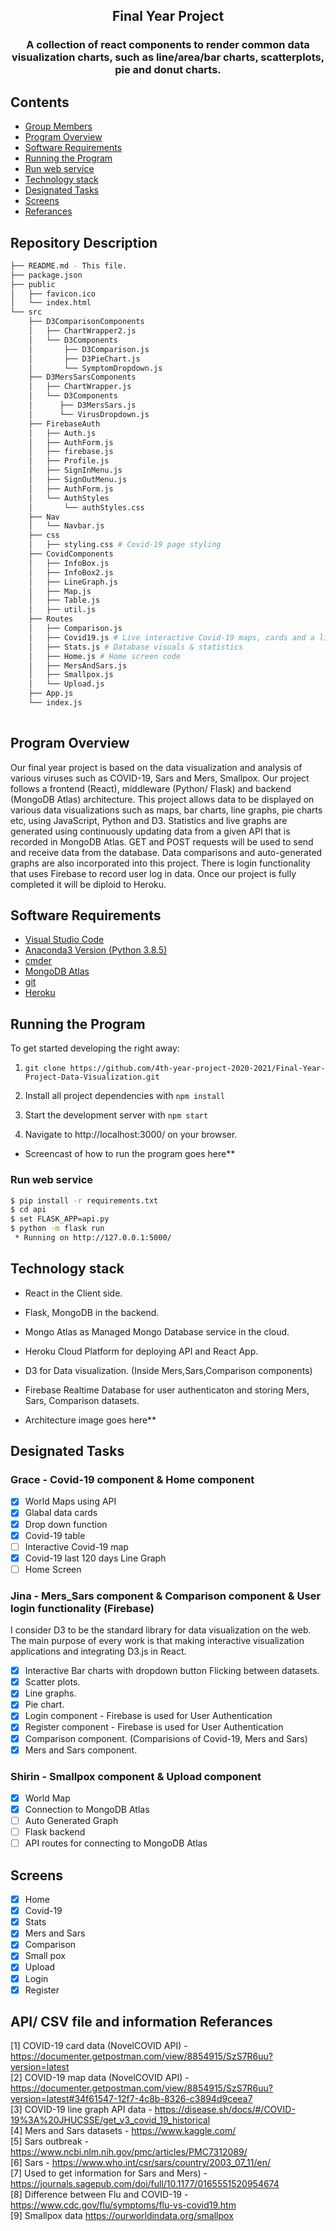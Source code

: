 <h2 align="center">
    Final Year Project
</h3>

<h3 align="center">
    A collection of react components to render common data visualization charts, such as line/area/bar charts, scatterplots, pie and donut charts.
</h4>

## Contents
- [Group Members](#group-members)
- [Program Overview](#program-overview)
- [Software Requirements](#software-requirements)
- [Running the Program](#running-the-program)
- [Run web service](#run-web-service)
- [Technology stack](#technology-stack)
- [Designated Tasks](#designated-tasks)
- [Screens](#screens)
- [Referances](#referances)

## Repository Description 

```bash
├── README.md - This file.
├── package.json 
├── public
│   ├── favicon.ico 
│   └── index.html 
└── src
    ├── D3ComparisonComponents
    │   ├── ChartWrapper2.js 
    │   └── D3Components
    │       ├── D3Comparison.js 
    │       ├── D3PieChart.js
    │       └── SymptomDropdown.js 
    ├── D3MersSarsComponents
    │   ├── ChartWrapper.js 
    │   └── D3Components
    │      ├── D3MersSars.js
    │      └── VirusDropdown.js 
    ├── FirebaseAuth
    │   ├── Auth.js 
    │   ├── AuthForm.js 
    │   ├── firebase.js 
    │   ├── Profile.js 
    │   ├── SignInMenu.js 
    │   ├── SignOutMenu.js
    │   ├── AuthForm.js 
    │   └── AuthStyles
    │       └── authStyles.css
    ├── Nav
    │   └── Navbar.js
    ├── css
    │   ├── styling.css # Covid-19 page styling
    ├── CovidComponents
    │   ├── InfoBox.js
    │   ├── InfoBox2.js  
    │   ├── LineGraph.js 
    │   ├── Map.js 
    │   ├── Table.js 
    │   ├── util.js 
    ├── Routes
    │   ├── Comparison.js 
    │   ├── Covid19.js # Live interactive Covid-19 maps, cards and a line graph
    │   ├── Stats.js # Database visuals & statistics
    │   ├── Home.js # Home screen code
    │   ├── MersAndSars.js  
    │   ├── Smallpox.js 
    │   └── Upload.js 
    ├── App.js
    └── index.js
    
```

## Program Overview
Our final year project is based on the data visualization and analysis of various viruses such as COVID-19, Sars and Mers, Smallpox. Our project follows a frontend (React), middleware (Python/ Flask) and backend (MongoDB Atlas) architecture. This project allows data to be displayed on various data visualizations such as maps, bar charts, line graphs, pie charts etc, using JavaScript, Python and D3. Statistics and live graphs are generated using continuously updating data from a given API that is recorded in MongoDB Atlas. GET and POST requests will be used to send and receive data from the database. Data comparisons and auto-generated graphs are also incorporated into this project. There is login functionality that uses Firebase to record user log in data. Once our project is fully completed it will be diploid to Heroku. 

## Software Requirements
- [Visual Studio Code](https://code.visualstudio.com/download)
- [Anaconda3 Version (Python 3.8.5)](https://www.anaconda.com/products/individual)
- [cmder](https://cmder.net/)
- [MongoDB Atlas](https://www.mongodb.com/cloud/atlas/lp/try2?utm_source=google&utm_campaign=gs_emea_ireland_search_core_brand_atlas_desktop&utm_term=mongodb%20atlas&utm_medium=cpc_paid_search&utm_ad=e&utm_ad_campaign_id=12212624527&gclid=Cj0KCQiA-aGCBhCwARIsAHDl5x8_dfnh9PWedNlnlRjFzg8yn4SIV5UxJTl9bBAb7SfrZy6IE2JXCdoaAp7tEALw_wcB)
- [git](https://git-scm.com/downloads)
- [Heroku](https://www.heroku.com/)


## Running the Program
To get started developing the right away:

1) `git clone https://github.com/4th-year-project-2020-2021/Final-Year-Project-Data-Visualization.git`

2) Install all project dependencies with  `npm install`

3) Start the development server with `npm start`

4) Navigate to http://localhost:3000/ on your browser.

- Screencast of how to run the program goes here**

### Run web service

```bash
$ pip install -r requirements.txt
$ cd api
$ set FLASK_APP=api.py
$ python -m flask run
 * Running on http://127.0.0.1:5000/
 ```

## Technology stack

- React in the Client side.

- Flask, MongoDB in the backend.

- Mongo Atlas as Managed Mongo Database service in the cloud.

- Heroku Cloud Platform for deploying API and React App.

- D3 for Data visualization. (Inside Mers,Sars,Comparison components)

- Firebase Realtime Database for user authenticaton and storing Mers, Sars, Comparison datasets.

- Architecture image goes here**

## Designated Tasks

### Grace - Covid-19 component & Home component

- [x] World Maps using API
- [x] Glabal data cards
- [x] Drop down function
- [x] Covid-19 table
- [ ] Interactive Covid-19 map
- [x] Covid-19 last 120 days Line Graph
- [ ] Home Screen

### Jina - Mers_Sars component & Comparison component & User login functionality (Firebase)

I consider D3 to be the standard library for data visualization on the web.
The main purpose of every work is that making interactive visualization applications and integrating D3.js in React.

- [x] Interactive Bar charts with dropdown button Flicking between datasets.
- [x] Scatter plots.
- [x] Line graphs.
- [x] Pie chart.
- [x] Login component - Firebase is used for User Authentication 
- [x] Register component - Firebase is used for User Authentication 
- [x] Comparison component. (Comparisions of Covid-19, Mers and Sars)
- [x] Mers and Sars component.

### Shirin - Smallpox component & Upload component

- [x] World Map 
- [x] Connection to MongoDB Atlas
- [ ] Auto Generated Graph
- [ ] Flask backend
- [ ] API routes for connecting to MongoDB Atlas

## Screens

- [x] Home
- [x] Covid-19
- [x] Stats
- [x] Mers and Sars
- [x] Comparison
- [x] Small pox
- [x] Upload
- [X] Login
- [X] Register

## API/ CSV file and information Referances
[1] COVID-19 card data (NovelCOVID API) - https://documenter.getpostman.com/view/8854915/SzS7R6uu?version=latest <br>
[2] COVID-19 map data (NovelCOVID API) - https://documenter.getpostman.com/view/8854915/SzS7R6uu?version=latest#34f61547-12f7-4c8b-8326-c3894d9ceea7 <br>
[3] COVID-19 line graph API data - https://disease.sh/docs/#/COVID-19%3A%20JHUCSSE/get_v3_covid_19_historical<br>
[4] Mers and Sars datasets - https://www.kaggle.com/ <br>
[5] Sars outbreak - https://www.ncbi.nlm.nih.gov/pmc/articles/PMC7312089/<br>
[6] Sars - https://www.who.int/csr/sars/country/2003_07_11/en/<br>
[7] Used to get information for Sars and Mers) - https://journals.sagepub.com/doi/full/10.1177/0165551520954674<br>
[8] Difference between Flu and COVID-19 - https://www.cdc.gov/flu/symptoms/flu-vs-covid19.htm<br>
[9] Smallpox data https://ourworldindata.org/smallpox<br>


